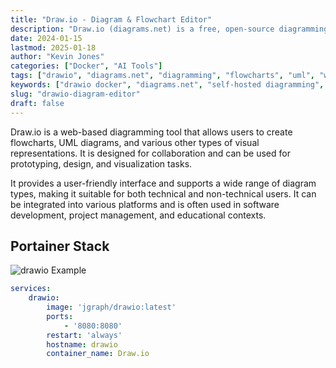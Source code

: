 ```yaml
---
title: "Draw.io - Diagram & Flowchart Editor"
description: "Draw.io (diagrams.net) is a free, open-source diagramming tool for flowcharts, UML, network diagrams, and more. Self-hosted alternative to Visio and Lucidchart."
date: 2024-01-15
lastmod: 2025-01-18
author: "Kevin Jones"
categories: ["Docker", "AI Tools"]
tags: ["drawio", "diagrams.net", "diagramming", "flowcharts", "uml", "web app", "collaboration", "design", "visualization", "prototyping", "network diagrams", "visio alternative", "open source"]
keywords: ["drawio docker", "diagrams.net", "self-hosted diagramming", "flowchart tool", "visio alternative"]
slug: "drawio-diagram-editor"
draft: false
---
```


Draw.io is a web-based diagramming tool that allows users to create flowcharts, UML diagrams, and various other types of visual representations. It is designed for collaboration and can be used for prototyping, design, and visualization tasks.

It provides a user-friendly interface and supports a wide range of diagram types, making it suitable for both technical and non-technical users. It can be integrated into various platforms and is often used in software development, project management, and educational contexts.

## Portainer Stack

![drawio Example](../images/drawio_example.png)

```yaml
services:
    drawio:
        image: 'jgraph/drawio:latest'
        ports:
            - '8080:8080'
        restart: 'always'
        hostname: drawio
        container_name: Draw.io
```

